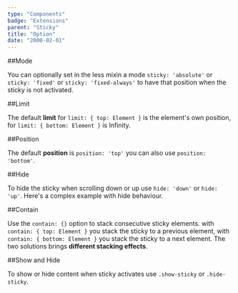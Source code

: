 ```yaml
---
type: "Components"
badge: "Extensions"
parent: "Sticky"
title: "Option"
date: "2000-02-01"
---
```


##Mode

You can optionally set in the less mixin a mode `sticky: 'absolute'` or `sticky: 'fixed'` or `sticky: 'fixed-always'` to have that position when the sticky is not activated.

<demo>
  <div class="gatsby_demo_item" data-iframe="iframe/components/sticky/mode-absolute">
  </div>
  <div class="gatsby_demo_item" data-iframe="iframe/components/sticky/mode-fixed">
  </div>
  <div class="gatsby_demo_item" data-iframe="iframe/components/sticky/mode-fixed-always">
  </div>
</demo>

##Limit

The default **limit** for `limit: { top: Element }` is the element's own position, for `limit: { bottom: Element }` is Infinity.

<demo>
  <div class="gatsby_demo_item" data-iframe="iframe/components/sticky/limit">
  </div>
</demo>

##Position

The default **position** is `position: 'top'` you can also use `position: 'bottom'`.

<demo>
  <div class="gatsby_demo_item" data-iframe="iframe/components/sticky/position"></div>
</demo>

##Hide

To hide the sticky when scrolling down or up use `hide: 'down'` or `hide: 'up'`. Here's a complex example with hide behaviour.

<demo>
  <div class="gatsby_demo_item" data-iframe="iframe/components/sticky/hide">
  </div>
</demo>

##Contain

Use the `contain: {}` option to stack consecutive sticky elements. with `contain: { top: Element }` you stack the sticky to a previous element, with `contain: { bottom: Element }` you stack the sticky to a next element. The two solutions brings **different stacking effects**.

<demo>
  <div class="gatsby_demo_item" data-iframe="iframe/components/sticky/contain-top">
  </div>
  <div class="gatsby_demo_item" data-iframe="iframe/components/sticky/contain-bottom">
  </div>
</demo>

##Show and Hide

To show or hide content when sticky activates use `.show-sticky` or `.hide-sticky`.

<demo>
  <div class="gatsby_demo_item" data-iframe="iframe/components/sticky/showhide-top">
  </div>
  <div class="gatsby_demo_item" data-iframe="iframe/components/sticky/showhide-bottom">
  </div>
  <div class="gatsby_demo_item" data-iframe="iframe/components/sticky/showhide-hide">
  </div>
</demo>
